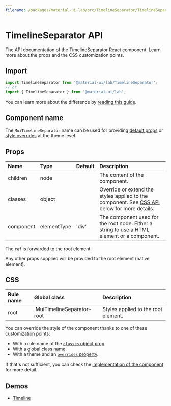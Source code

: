```yaml
---
filename: /packages/material-ui-lab/src/TimelineSeparator/TimelineSeparator.js
---
```


<!--- This documentation is automatically generated, do not try to edit it. -->

# TimelineSeparator API

<p class="description">The API documentation of the TimelineSeparator React component. Learn more about the props and the CSS customization points.</p>

## Import

```js
import TimelineSeparator from '@material-ui/lab/TimelineSeparator';
// or
import { TimelineSeparator } from '@material-ui/lab';
```

You can learn more about the difference by [reading this guide](/guides/minimizing-bundle-size/).



## Component name

The `MuiTimelineSeparator` name can be used for providing [default props](/customization/globals/#default-props) or [style overrides](/customization/globals/#css) at the theme level.

## Props

| Name | Type | Default | Description |
|:-----|:-----|:--------|:------------|
| <span class="prop-name">children</span> | <span class="prop-type">node</span> |  | The content of the component. |
| <span class="prop-name">classes</span> | <span class="prop-type">object</span> |  | Override or extend the styles applied to the component. See [CSS API](#css) below for more details. |
| <span class="prop-name">component</span> | <span class="prop-type">elementType</span> | <span class="prop-default">'div'</span> | The component used for the root node. Either a string to use a HTML element or a component. |

The `ref` is forwarded to the root element.

Any other props supplied will be provided to the root element (native element).

## CSS

| Rule name | Global class | Description |
|:-----|:-------------|:------------|
| <span class="prop-name">root</span> | <span class="prop-name">.MuiTimelineSeparator-root</span> | Styles applied to the root element.

You can override the style of the component thanks to one of these customization points:

- With a rule name of the [`classes` object prop](/customization/components/#overriding-styles-with-classes).
- With a [global class name](/customization/components/#overriding-styles-with-global-class-names).
- With a theme and an [`overrides` property](/customization/globals/#css).

If that's not sufficient, you can check the [implementation of the component](https://github.com/mui-org/material-ui/blob/master/packages/material-ui-lab/src/TimelineSeparator/TimelineSeparator.js) for more detail.

## Demos

- [Timeline](/components/timeline/)

